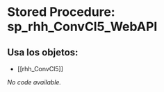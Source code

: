 # Stored Procedure: sp_rhh_ConvCl5_WebAPI

## Usa los objetos:
- [[rhh_ConvCl5]]

*No code available.*
